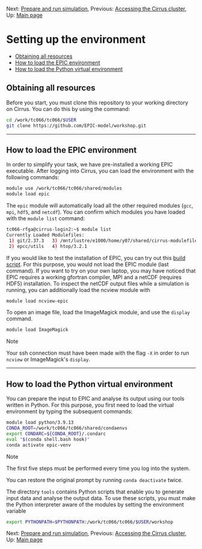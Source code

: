 Next: [Prepare and run simulation](03-moist_bubble.md), Previous: [Accessing the Cirrus cluster](01-cluster_access.md), Up: [Main page](../README.md)

# Setting up the environment
- [Obtaining all resources](#obtaining-all-resources)
- [How to load the EPIC environment](#how-to-load-the-epic-environment)
- [How to load the Python virtual environment](#how-to-load-the-python-virtual-environment)


## Obtaining all resources
Before you start, you must clone this repository to your working directory on Cirrus.
You can do this by using the command:

```bash
cd /work/tc066/tc066/$USER
git clone https://github.com/EPIC-model/workshop.git
```


***

## How to load the EPIC environment

In order to simplify your task, we have pre-installed a working EPIC executable.
After logging into Cirrus, you can load the environment with the following commands:

```bash
module use /work/tc066/tc066/shared/modules
module load epic
```

The `epic` module will automatically load all the other required modules (`gcc`, `mpi`, `hdf5`, and `netcdf`).
You can confirm which modules you have loaded with the `module list` command:

```bash
tc066-rfga@cirrus-login2:~$ module list
Currently Loaded Modulefiles:
 1) git/2.37.3   3) /mnt/lustre/e1000/home/y07/shared/cirrus-modulefiles/epcc/setup-env   5) gcc/10.2.0(default)      7) hdf5-epic     9) epic
 2) epcc/utils   4) htop/3.2.1                                                            6) openmpi/4.1.6(default)   8) netcdf-epic
```

If you would like to test the installation of EPIC, you can try out this [build script](../build-epic.sh).
For this purpose, you would not load the EPIC module (last command).
If you want to try on your own laptop, you may have noticed that EPIC requires a working gfortran compiler, MPI and a netCDF (requires HDF5) installation.
To inspect the netCDF output files while a simulation is running, you can additionally load the ncview module with

```bash
module load ncview-epic
```

To open an image file, load the ImageMagick module, and use the `display` command.

```bash
module load ImageMagick
```

> [!NOTE]
> Your ssh connection must have been made with the flag `-X` in order to run `ncview` or ImageMagick's `display`.

***

## How to load the Python virtual environment
You can prepare the input to EPIC and analyse its output using our tools written in Python.
For this purpose, you first need to load the virtual environment by typing the subsequent commands:

```bash
module load python/3.9.13
CONDA_ROOT=/work/tc066/tc066/shared/condaenvs
export CONDARC=${CONDA_ROOT}/.condarc
eval "$(conda shell.bash hook)"
conda activate epic-venv
```

> [!NOTE]
> The first five steps must be performed every time you log into the system.
>
> You can restore the original prompt by running ```conda deactivate``` twice.

The directory ```tools``` contains Python scripts that enable you to generate input data
and analyse the output data. To use these scripts, you  must make the Python interpreter
aware of the modules by setting the environment variable

```bash
export PYTHONPATH=$PYTHONPATH:/work/tc066/tc066/$USER/workshop
```

Next: [Prepare and run simulation](03-moist_bubble.md), Previous: [Accessing the Cirrus cluster](01-cluster_access.md), Up: [Main page](../README.md)
